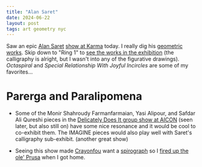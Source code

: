 ```yaml
---
title: "Alan Saret"
date: 2024-06-22
layout: post
tags: art geometry nyc
---
```


Saw an epic [Alan Saret](https://en.wikipedia.org/wiki/Alan_Saret) [show at Karma](https://karmakarma.org/exhibitions/alan-saret-ny-2024/) today.  I really dig his [geometric works](https://alan-saret.com/thumbnails-go.html).  Skip down to "Ring 1" to [see the works in the exhibition](https://karmakarma.org/exhibitions/alan-saret-ny-2024/works/) (the calligraphy is alright, but I wasn't into any of the figurative drawings). *Octaspiral* and *Special Relationship With Joyful Incircles* are some of my favorites...

# Parerga and Paralipomena

- Some of the Monir Shahroudy Farmanfarmaian, Yasi Alipour, and Safdar Ali Qureshi pieces in the [Delicately Does It group show at AICON](https://www.aicon.art/exhibitions/delicately-does-it) (seen later, but also still on) have some nice resonance and it would be cool to co-exhibit them. The IMAGINE pieces would also play well with Saret's calligraphy sub-exhibit. (another great show)

- Seeing this show made [Crayonfou](http://crayonfou.com) want a [spirograph](https://www.printables.com/model/276288-spirograph) so I [fired up the ole' Prusa](https://jschrier.github.io/blog/tag/3dprinting) when I got home.
